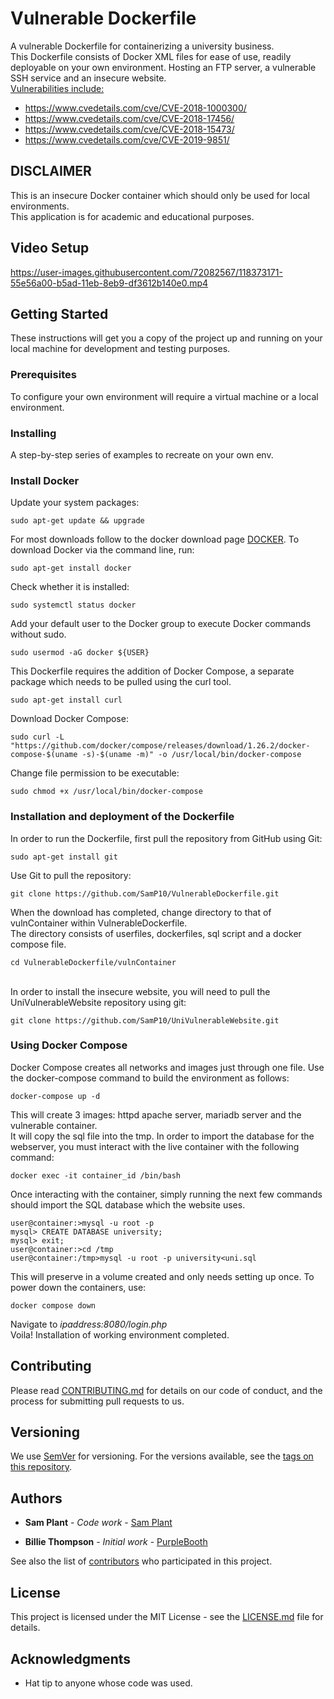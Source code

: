 # Vulnerable Dockerfile
A vulnerable Dockerfile for containerizing a university business.<br>
This Dockerfile consists of Docker XML files for ease of use, readily deployable on your own environment. 
Hosting an FTP server, a vulnerable SSH service and an insecure website.
<br>
<u>Vulnerabilities include:</u>
<ul>
<li><a href="https://www.cvedetails.com/cve/CVE-2018-1000300/">https://www.cvedetails.com/cve/CVE-2018-1000300/</a></li>
<li><a href="https://www.cvedetails.com/cve/CVE-2018-17456/">https://www.cvedetails.com/cve/CVE-2018-17456/</a></li>
<li><a href="https://www.cvedetails.com/cve/CVE-2018-15473/">https://www.cvedetails.com/cve/CVE-2018-15473/</a></li>
<li><a href="https://www.cvedetails.com/cve/CVE-2019-9851/">https://www.cvedetails.com/cve/CVE-2019-9851/</a></li>
</ul>

## DISCLAIMER
This is an insecure Docker container which should only be used for local environments.<br>
This application is for academic and educational purposes.<br>

## Video Setup

https://user-images.githubusercontent.com/72082567/118373171-55e56a00-b5ad-11eb-8eb9-df3612b140e0.mp4



## Getting Started

These instructions will get you a copy of the project up and running on your local machine for development and testing purposes.

### Prerequisites

To configure your own environment will require a virtual machine or a local environment.

### Installing

A step-by-step series of examples to recreate on your own env.

### Install Docker
Update your system packages:
```
sudo apt-get update && upgrade
```
For most downloads follow to the docker download page [DOCKER](https://docs.docker.com/engine/install/).
To download Docker via the command line, run:
```
sudo apt-get install docker
```
Check whether it is installed:
```
sudo systemctl status docker
```
Add your default user to the Docker group to execute Docker commands without sudo.
```
sudo usermod -aG docker ${USER}
```
This Dockerfile requires the addition of Docker Compose, a separate package which needs to be pulled using the curl tool.
````
sudo apt-get install curl
````
Download Docker Compose:
```
sudo curl -L "https://github.com/docker/compose/releases/download/1.26.2/docker-compose-$(uname -s)-$(uname -m)" -o /usr/local/bin/docker-compose
```
Change file permission to be executable:
```
sudo chmod +x /usr/local/bin/docker-compose
```

### Installation and deployment of the Dockerfile
In order to run the Dockerfile, first pull the repository from GitHub using Git:

```
sudo apt-get install git
```

Use Git to pull the repository:
```
git clone https://github.com/SamP10/VulnerableDockerfile.git
```
When the download has completed, change directory to that of vulnContainer within VulnerableDockerfile.
<br>The directory consists of userfiles, dockerfiles, sql script and a docker compose file.
```
cd VulnerableDockerfile/vulnContainer
```
<br>In order to install the insecure website, you will need to pull the UniVulnerableWebsite repository using git:
```
git clone https://github.com/SamP10/UniVulnerableWebsite.git
```
### Using Docker Compose
Docker Compose creates all networks and images just through one file. Use the docker-compose command to build the environment as follows:
```
docker-compose up -d
```
This will create 3 images: httpd apache server, mariadb server and the vulnerable container.
<br>It will copy the sql file into the tmp. In order to import the database for the webserver, you must interact with the live container with the following command:

```
docker exec -it container_id /bin/bash
```

Once interacting with the container, simply running the next few commands should import the SQL database which the website uses.

```
user@container:>mysql -u root -p
mysql> CREATE DATABASE university;
mysql> exit;
user@container:>cd /tmp
user@container:/tmp>mysql -u root -p university<uni.sql
```
This will preserve in a volume created and only needs setting up once.
To power down the containers, use:
```
docker compose down
```
Navigate to *ipaddress:8080/login.php*<br>
Voila! Installation of working environment completed.


## Contributing

Please read [CONTRIBUTING.md](https://gist.github.com/PurpleBooth/b24679402957c63ec426) for details on our code of conduct, and the process for submitting pull requests to us.

## Versioning

We use [SemVer](http://semver.org/) for versioning. For the versions available, see the [tags on this repository](https://github.com/your/project/tags).

## Authors
* **Sam Plant** - *Code work* - [Sam Plant](https://github.com/SamP10)

* **Billie Thompson** - *Initial work* - [PurpleBooth](https://github.com/PurpleBooth)

See also the list of [contributors](https://github.com/your/project/contributors) who participated in this project.

## License

This project is licensed under the MIT License - see the [LICENSE.md](LICENSE.md) file for details.

## Acknowledgments

* Hat tip to anyone whose code was used.
